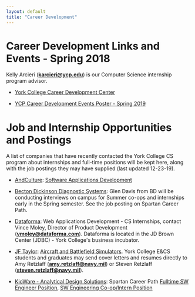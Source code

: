 ```yaml
---
layout: default
title: "Career Development"
---
```


Career Development Links and Events - Spring 2018
====================================================
Kelly Arcieri (**karcieri@ycp.edu**) is our Computer Science internship program advisor.

* [York College Career Development Center](https://www.ycp.edu/about-us/offices-and-departments/student-success/career-development-center/)

* [YCP Career Development Events Poster - Spring 2019](FINAL_Spring_2019_Events_Poster.pdf)


Job and Internship Opportunities and Postings
=============================================
A list of companies that have recently contacted the York College CS program about internships and full-time positions will be kept here, along with the job postings they may have supplied (last updated 12-23-19).

* [AndCulture](https://andculture.com): [Software Applications Development](https://andculture.com/careers/career/4/internships)

* [Becton Dickinson Diagnostic Systems](www.bd.com): Glen Davis from BD will be conducting interviews on campus for Summer co-ops and internships early in the Spring semester.  See the job posting on Spartan Career Path.

* [Dataforma](https://www.dataforma.com): Web Applications Development - CS Internships, contact Vince Moley, Director of Product Development (**vmoley@dataforma.com**).  Dataforma is located in the JD Brown Center (JDBC) - York College's business incubator.

* [JF Taylor](https://www.jfti.com): [Aircraft and Battlefield Simulators](https://www.jfti.com/CAREERS).  York College E&CS students and graduates may send cover letters and resumes directly to Amy Retzlaff (**amy.retzlaff@navy.mil**) or Steven Retzlaff (**steven.retzlaff@navy.mil**).

* [KioWare - Analytical Design Solutions](https://www.kioware.com): Spartan Career Path [Fulltime SW Engineer Position](KioWare_SW_Engineer.pdf), [SW Engineering Co-op/Intern Position](KioWare_SW_Engineer_Intern.pdf)

<!--

* [Merit Marketing](https://www.madewithmerit.com): [Web Applications Development](MeritMarketingWebDeveloperJobDescription.pdf)

* [Naval Air Warfare Center - Aircraft Division (NAWCAD)](https://www.indeed.com/jobs?q=Science-Technology-Engineering-Math+%28STEM%29+Student+Internships&l=Lexington+Park%2C+MD)

* [PrivacyCheq.com Web Applications Support](PrivacyCheqPosting_012118.pdf)

* [Return Logic](https://returnlogic.com): [Internship Guidelines](ReturnLogic_Internship_Guidelines.pdf), [SW Engineering Internship Listing](ReturnLogic_Engineering_Internship_University_Listing.pdf), [Fulltime QA Software Tester](ReturnLogic_QA_Software_Tester.pdf)

* [RH Sheppard - Hanover](http://rhsheppard.com): Spartan Career Path [IT Intern Positions](RHSheppard_IT_Intern.pdf)

* [Systems Alliance - SAI](https://www.systemsalliance.com): Spartan Career Path [Fulltime Web/Ux Designer](SAI_Web_UX_Designer.pdf)

* [WebPageFX](https://www.webpagefx.com) [First Ever WebpageFX-U: Interactive Event - Apply by 2-21-18](WebpageFXUInteractive.pdf).  
Students can register by visiting and filling out their Evite here: [Check Out the Evite!](https://www.evite.com/event/03B7YXLVINVI34442EPH7RYVWW5CC4/rsvp?utm_campaign=send_sharable_link&utm_medium=sharable_invite&utm_source=NA).

* [York Exponential - Robotics](http://yorkexponential.com): [Robothon 2018 Sign-Up](https://robothon.yorkexponential.com)

-->